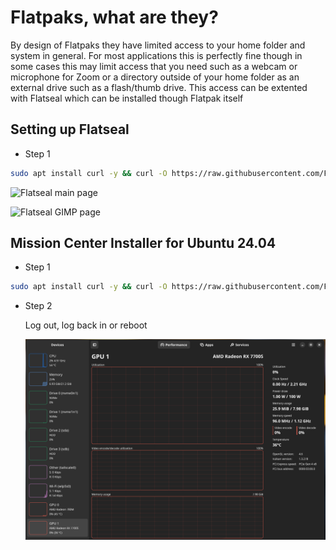 # Flatpaks, what are they?

By design of Flatpaks they have limited access to your home folder and system in general. For most applications this is perfectly fine though in some cases this may limit access that you need such as a webcam or microphone for Zoom or a directory outside of your home folder as an external drive such as a flash/thumb drive. This access can be extented with Flatseal which can be installed though Flatpak itself

## Setting up Flatseal

- Step 1

```bash
sudo apt install curl -y && curl -O https://raw.githubusercontent.com/FrameworkComputer/linux-docs/main/flatpaks/flatseal-installer.sh && bash flatseal-installer.sh
```

![Flatseal main page](https://raw.githubusercontent.com/ahoneybun/linux-docs/blob/flatseal-steps/flatpaks/images/flatseal.png)

![Flatseal GIMP page](https://raw.githubusercontent.com/ahoneybun/linux-docs/blob/flatseal-steps/flatpaks/images/flatseal-gimp-filesystem.png)

## Mission Center Installer for Ubuntu 24.04

- Step 1

```bash
sudo apt install curl -y && curl -O https://raw.githubusercontent.com/FrameworkComputer/linux-docs/main/flatpaks/mission-center-installer.sh && bash mission-center-installer.sh
```

- Step 2

  Log out, log back in or reboot

  ![image](https://raw.githubusercontent.com/FrameworkComputer/linux-docs/main/flatpaks/images/mission.png)
